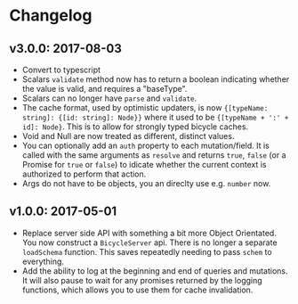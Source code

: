 # Changelog

## v3.0.0: 2017-08-03

 - Convert to typescript
 - Scalars `validate` method now has to return a boolean indicating whether the value is valid, and requires a "baseType".
 - Scalars can no longer have `parse` and `validate`.
 - The cache format, used by optimistic updaters, is now `{[typeName: string]: {[id: string]: Node}}` where it used to be `{[typeName + ':' + id]: Node}`. This is to allow for strongly typed bicycle caches.
 - Void and Null are now treated as different, distinct values.
 - You can optionally add an `auth` property to each mutation/field. It is called with the same arguments as `resolve` and returns `true`, `false` (or a Promise for `true` or `false`) to idicate whether the current context is authorized to perform that action.
 - Args do not have to be objects, you an direclty use e.g. `number` now.

## v1.0.0: 2017-05-01

 - Replace server side API with something a bit more Object Orientated. You now construct a `BicycleServer` api.  There is no longer a separate `loadSchema` function.  This saves repeatedly needing to pass `schem` to everything.
 - Add the ability to log at the beginning and end of queries and mutations. It will also pause to wait for any promises returned by the logging functions, which allows you to use them for cache invalidation.
